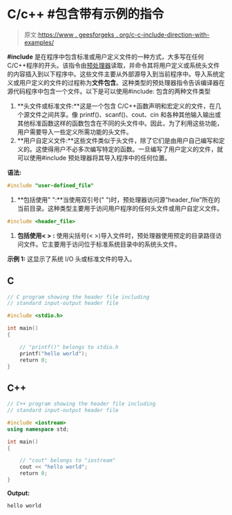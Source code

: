 # C/c++ #包含带有示例的指令

> 原文:[https://www . geesforgeks . org/c-c-include-direction-with-examples/](https://www.geeksforgeeks.org/c-c-include-directive-with-examples/)

**#include** 是在程序中包含标准或用户定义文件的一种方式，大多写在任何 C/C++程序的开头。该指令由[预处理器](https://www.geeksforgeeks.org/cc-preprocessors/)读取，并命令其将用户定义或系统头文件的内容插入到以下程序中。这些文件主要从外部源导入到当前程序中。导入系统定义或用户定义的文件的过程称为**文件包含**。这种类型的预处理器指令告诉编译器在源代码程序中包含一个文件。以下是可以使用#include:
包含的两种文件类型

1.  **头文件或标准文件:**这是一个包含 C/C++函数声明和宏定义的文件，在几个源文件之间共享。像 printf()、scanf()、cout、cin 和各种其他输入输出或其他标准函数这样的函数包含在不同的头文件中。因此，为了利用这些功能，用户需要导入一些定义所需功能的头文件。
2.  **用户自定义文件:**这些文件类似于头文件，除了它们是由用户自己编写和定义的。这使得用户不必多次编写特定的函数。一旦编写了用户定义的文件，就可以使用#include 预处理器将其导入程序中的任何位置。

**语法:**

```cpp
#include "user-defined_file"
```

1.  **包括使用" ":**当使用双引号(" ")时，预处理器访问源“header_file”所在的当前目录。这种类型主要用于访问用户程序的任何头文件或用户自定义文件。

```cpp
#include <header_file>
```

1.  **包括使用< > :** 使用尖括号(< >)导入文件时，预处理器使用预定的目录路径访问文件。它主要用于访问位于标准系统目录中的系统头文件。

**示例 1:** 这显示了系统 I/O 头或标准文件的导入。

## C

```cpp
// C program showing the header file including
// standard input-output header file

#include <stdio.h>

int main()
{

    // "printf()" belongs to stdio.h
    printf("hello world");
    return 0;
}
```

## C++

```cpp
// C++ program showing the header file including
// standard input-output header file

#include <iostream>
using namespace std;

int main()
{

    // "cout" belongs to "iostream"
    cout << "hello world";
    return 0;
}
```

**Output:** 

```cpp
hello world
```